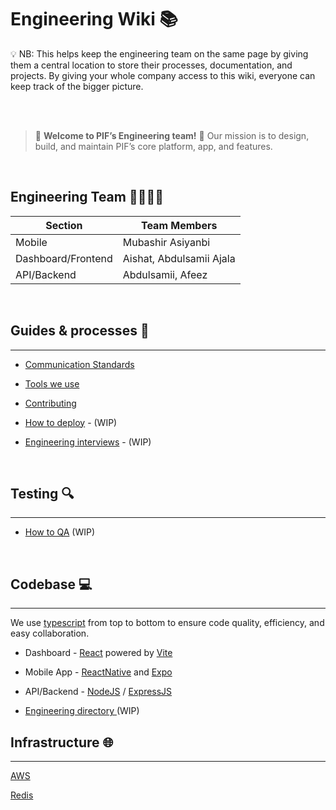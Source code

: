 # Engineering Wiki 📚

<aside>
💡 NB: This helps keep the engineering team on the same page by giving them a central location to store their processes, documentation, and projects. By giving your whole company access to this wiki, everyone can keep track of the bigger picture.
</aside>

<br><br>

> 👋 **Welcome to PIF’s Engineering team!** 🚀 Our mission is to design, build, and maintain PIF’s core platform, app, and features.

<br>

## Engineering Team 👩‍💻👨‍💻
| Section             | Team Members          |
|---------------------|-----------------------|
| Mobile              | Mubashir Asiyanbi     |
| Dashboard/Frontend  | Aishat, Abdulsamii Ajala  |
| API/Backend         | Abdulsamii, Afeez     |

<br>

## Guides & processes 📝

---

- [Communication Standards](./Communication-Standards.md)

- [Tools we use](./ToolsWeUse.md)

- [Contributing](./CONTRIBUTING.MD)

- [How to deploy]() - (WIP)

- [Engineering interviews]() - (WIP)

<br>

## Testing 🔍

---

- [How to QA]() (WIP)

<br>

## Codebase 💻

---

We use [typescript](https://www.typescriptlang.org) from top to bottom to ensure code quality, efficiency, and easy collaboration.

- Dashboard - [React](https://react.dev/) powered by [Vite](https://vitejs.dev/)

- Mobile App - [ReactNative](https://reactnative.dev/) and [Expo](https://docs.expo.dev/)

- API/Backend - [NodeJS](https://nodejs.dev/en/) / [ExpressJS](https://expressjs.com/)

- [Engineering directory ]() (WIP)

## Infrastructure 🌐

---

[AWS]()

[Redis]()
